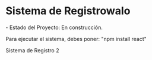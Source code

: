 <h1> Sistema de Registrowalo </h1>
- Estado del Proyecto: En construcción.

Para ejecutar el sistema, debes poner:
"npm install react"

Sistema de Registro 2
